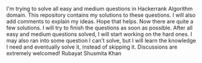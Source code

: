 I'm trying to solve all easy and medium questions in Hackerrank Algorithm domain. This repository contains my solutions to these questions. I will also add comments to explain my ideas. Hope that helps.
Now there are quite a few solutions. I will try to finish the questions as soon as possible. After all easy and medium questions solved, I will start working on the hard ones. I may also ran into some question I can't solve, but I will learn the knowledge I need and eventually solve it, instead of skipping it.
Discussions are extremely welcomed!
Rubayat Shusmita Khan
